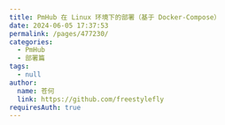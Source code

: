 ```yaml
---
title: PmHub 在 Linux 环境下的部署（基于 Docker-Compose）
date: 2024-06-05 17:37:53
permalink: /pages/477230/
categories: 
  - PmHub
  - 部署篇
tags: 
  - null
author: 
  name: 苍何
  link: https://github.com/freestylefly
requiresAuth: true
---
```

